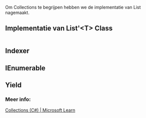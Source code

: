 

Om Collections te begrijpen hebben we de implementatie van List nagemaakt.

## Implementatie van List'\<T\> Class

```c#

```

## Indexer


## IEnumerable


## Yield


### Meer info:
[Collections (C#) | Microsoft Learn](https://learn.microsoft.com/en-us/dotnet/csharp/programming-guide/concepts/collections)
